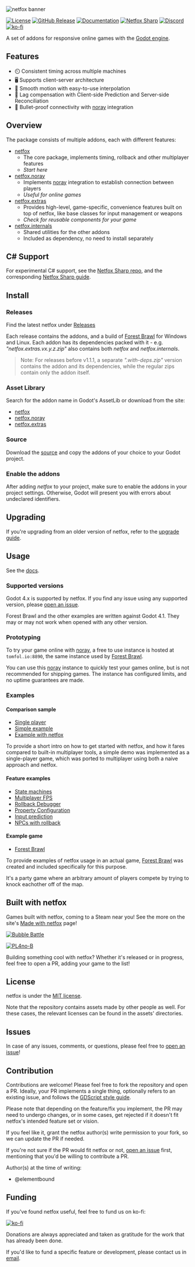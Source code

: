 <picture>
  <source media="(prefers-color-scheme: dark)" srcset="./docs/assets/press-kit/netfox-banner-hor.svg.preview.png">
  <source media="(prefers-color-scheme: light)" srcset="./docs/assets/press-kit/netfox-banner-hor-alt.svg.preview.png">
  <img alt="netfox banner" src="./docs/assets/press-kit/netfox-banner-hor-alt.svg.preview.png">
</picture>

[![License](https://img.shields.io/github/license/foxssake/netfox)](https://github.com/foxssake/netfox/blob/main/LICENSE)
[![GitHub Release](https://img.shields.io/github/v/release/foxssake/netfox)](https://github.com/foxssake/netfox/releases)
[![Documentation](https://img.shields.io/badge/Docs-github.io-blue)](https://foxssake.github.io/netfox/)
[![Netfox Sharp](https://img.shields.io/badge/View-Netfox_Sharp-orange)](https://github.com/CyFurStudios/NetfoxSharp)
[![Discord](https://img.shields.io/discord/1253434107656933447?logo=discord&label=Discord)](https://discord.gg/xWGh4GskG5)
[![ko-fi](https://img.shields.io/badge/Support%20on-ko--fi-ff5e5b?logo=ko-fi)](https://ko-fi.com/T6T8WZD0W)

A set of addons for responsive online games with the [Godot engine].

## Features

* ⏲️  Consistent timing across multiple machines
* 🖥️ Supports client-server architecture
* 🧈 Smooth motion with easy-to-use interpolation
* 💨 Lag compensation with Client-side Prediction and Server-side Reconciliation
* 🛜 Bullet-proof connectivity with [noray] integration

## Overview

The package consists of multiple addons, each with different features:

* [netfox]
  * The core package, implements timing, rollback and other multiplayer
    features
  * *Start here*
* [netfox.noray]
  * Implements [noray] integration to establish connection between players
  * *Useful for online games*
* [netfox.extras]
  * Provides high-level, game-specific, convenience features built on top of
    netfox, like base classes for input management or weapons
  * *Check for reusable components for your game*
* [netfox.internals]
  * Shared utilities for the other addons
  * Included as dependency, no need to install separately

## C# Support
For experimental C# support, see the [Netfox Sharp repo], and the corresponding
[Netfox Sharp guide].

## Install

### Releases

Find the latest netfox under
[Releases](https://github.com/foxssake/netfox/releases)

Each release contains the addons, and a build of [Forest Brawl] for Windows and
Linux. Each addon has its dependencies packed with it - e.g.
*"netfox.extras.vx.y.z.zip"* also contains both *netfox* and
*netfox.internals*.

> Note: For releases before v1.1.1, a separate *".with-deps.zip"* version
> contains the addon and its dependencies, while the regular zips contain only
> the addon itself.

### Asset Library

Search for the addon name in Godot's AssetLib or download from the site:

* [netfox](https://godotengine.org/asset-library/asset/2375)
* [netfox.noray](https://godotengine.org/asset-library/asset/2376)
* [netfox.extras](https://godotengine.org/asset-library/asset/2377)

### Source

Download the [source] and copy the addons of your choice to your Godot project.

### Enable the addons

After adding *netfox* to your project, make sure to enable the addons in your
project settings. Otherwise, Godot will present you with errors about
undeclared identifiers.

## Upgrading

If you're upgrading from an older version of netfox, refer to the [upgrade
guide](docs/upgrading.md).

## Usage

See the [docs](https://foxssake.github.io/netfox/).

### Supported versions

Godot 4.x is supported by netfox. If you find any issue using any supported
version, please [open an issue].

Forest Brawl and the other examples are written against Godot 4.1. They may or
may not work when opened with any other version.

### Prototyping

To try your game online with [noray], a free to use instance is hosted at
`tomfol.io:8890`, the same instance used by [Forest Brawl].

You can use this [noray] instance to quickly test your games online, but is not
recommended for shipping games. The instance has configured limits, and no
uptime guarantees are made.

### Examples

#### Comparison sample

* [Single player](examples/single-player)
* [Simple example](examples/multiplayer-simple)
* [Example with netfox](examples/multiplayer-netfox)

To provide a short intro on how to get started with netfox, and how it fares
compared to built-in multiplayer tools, a simple demo was implemented as a
single-player game, which was ported to multiplayer using both a naive approach
and netfox.

#### Feature examples

* [State machines](examples/multiplayer-state-machine)
* [Multiplayer FPS](examples/multiplayer-fps)
* [Rollback Debugger](examples/rollback-debugger)
* [Property Configuration](examples/property-configuration)
* [Input prediction](examples/input-prediction)
* [NPCs with rollback](examples/rollback-npc)

#### Example game

* [Forest Brawl]

To provide examples of netfox usage in an actual game, [Forest Brawl] was
created and included specifically for this purpose.

It's a party game where an arbitrary amount of players compete by trying to
knock eachother off of the map.

## Built with netfox

Games built with netfox, coming to a Steam near you! See the more on the site's
[Made with netfox](https://foxssake.github.io/netfox/latest/made-with-netfox/)
page!

<a href="https://store.steampowered.com/app/3180520/Bubble_Battle/">

![Bubble Battle](docs/assets/showcase/bubble-battle.jpg)

</a>
<a href="https://store.steampowered.com/app/3423700/PL4noB/">

![PL4no-B](docs/assets/showcase/pl4nob.jpg)

</a>

Building something cool with netfox? Whether it's released or in progress, feel
free to open a PR, adding your game to the list!

## License

netfox is under the [MIT license](LICENSE).

Note that the repository contains assets made by other people as well. For
these cases, the relevant licenses can be found in the assets' directories.

## Issues

In case of any issues, comments, or questions, please feel free to [open an issue]!

## Contribution

Contributions are welcome! Please feel free to fork the repository and open a
PR. Ideally, your PR implements a single thing, optionally refers to an
existing issue, and follows the [GDScript style guide].

Please note that depending on the feature/fix you implement, the PR may need to
undergo changes, or in some cases, get rejected if it doesn't fit netfox's
intended feature set or vision.

If you feel like it, grant the netfox author(s) write permission to your fork,
so we can update the PR if needed.

If you're not sure if the PR would fit netfox or not, [open an issue] first,
mentioning that you'd be willing to contribute a PR.

Author(s) at the time of writing:

* @elementbound

## Funding

If you've found netfox useful, feel free to fund us on ko-fi:

[![ko-fi](https://ko-fi.com/img/githubbutton_sm.svg)](https://ko-fi.com/T6T8WZD0W)

Donations are always appreciated and taken as gratitude for the work that has
already been done.

If you'd like to fund a specific feature or development, please contact us in [email].

[Netfox Sharp repo]: https://github.com/CyFurStudios/NetfoxSharp
[Netfox Sharp guide]: https://foxssake.github.io/netfox/latest/netfox/guides/netfox-sharp/

[source]: https://github.com/foxssake/netfox/archive/refs/heads/main.zip
[Godot engine]: https://godotengine.org/
[noray]: https://github.com/foxssake/noray

[netfox]: addons/netfox
[netfox.noray]: addons/netfox.noray
[netfox.extras]: addons/netfox.extras
[netfox.internals]: addons/netfox.internals
[Forest Brawl]: examples/forest-brawl

[open an issue]: https://github.com/foxssake/netfox/issues
[GDScript style guide]: https://docs.godotengine.org/en/stable/tutorials/scripting/gdscript/gdscript_styleguide.html

[email]: mailto:foxssake@gmail.com?subject=netfox

